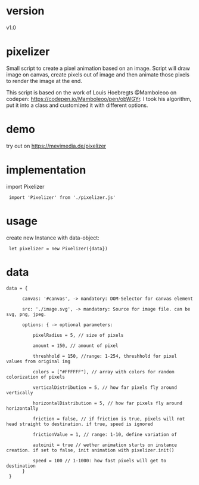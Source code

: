 # version
v1.0

# pixelizer
Small script to create a pixel animation based on an image. Script will draw image on canvas, create pixels out of image and then animate those pixels to render the image at the end. 

This script is based on the work of Louis Hoebregts @Mamboleoo on codepen: https://codepen.io/Mamboleoo/pen/obWGYr. I took his algorithm, put it into a class and customized it with different options.

# demo

try out on <a href="https://mevimedia.de/pixelizer" target="_blank">https://mevimedia.de/pixelizer</a>

# implementation
import Pixelizer 
     
     import 'Pixelizer' from './pixelizer.js'

# usage
create new Instance with data-object: 
     
     let pixelizer = new Pixelizer({data})

# data
    data = {
    
          canvas: '#canvas', -> mandatory: DOM-Selector for canvas element

          src: './image.svg', -> mandatory: Source for image file. can be svg, png, jpeg.

          options: { -> optional parameters:

              pixelRadius = 5, // size of pixels

              amount = 150, // amount of pixel

              threshhold = 150, //range: 1-254, threshhold for pixel values from original img

              colors = ["#FFFFFF"], // array with colors for random colorization of pixels

              verticalDistribution = 5, // how far pixels fly around vertically

              horizontalDistribution = 5, // how far pixels fly around horizontally

              friction = false, // if friction is true, pixels will not head straight to destination. if true, speed is ignored

              frictionValue = 1, // range: 1-10, define variation of 

              autoinit = true // wether animation starts on instance creation. if set to false, init animation with pixelizer.init()

              speed = 100 // 1-1000: how fast pixels will get to destination
          }
     }
